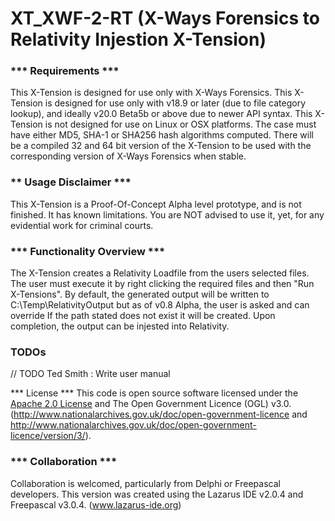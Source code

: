 # XT_XWF-2-RT (X-Ways Forensics to Relativity Injestion X-Tension)

###  *** Requirements ***
  This X-Tension is designed for use only with X-Ways Forensics.
  This X-Tension is designed for use only with v18.9 or later (due to file category lookup), and ideally v20.0 Beta5b or above due to newer API syntax.
  This X-Tension is not designed for use on Linux or OSX platforms.
  The case must have either MD5, SHA-1 or SHA256 hash algorithms computed.
  There will be a compiled 32 and 64 bit version of the X-Tension to be used with the corresponding version of X-Ways Forensics when stable. 

###  ** Usage Disclaimer ***
  This X-Tension is a Proof-Of-Concept Alpha level prototype, and is not finished. It has known
  limitations. You are NOT advised to use it, yet, for any evidential work for criminal courts.

###  *** Functionality Overview ***
  The X-Tension creates a Relativity Loadfile from the users selected files.
  The user must execute it by right clicking the required files and then "Run X-Tensions".
  By default, the generated output will be written to C:\Temp\RelativityOutput but as of v0.8 Alpha, the user is asked and can override
  If the path stated does not exist it will be created. 
  Upon completion, the output can be injested into Relativity.

###  TODOs
     
   // TODO Ted Smith : Write user manual

  *** License ***
  This code is open source software licensed under the [Apache 2.0 License]("http://www.apache.org/licenses/LICENSE-2.0.html") and The Open Government Licence (OGL) v3.0. 
  (http://www.nationalarchives.gov.uk/doc/open-government-licence and
  http://www.nationalarchives.gov.uk/doc/open-government-licence/version/3/).

###  *** Collaboration ***
  Collaboration is welcomed, particularly from Delphi or Freepascal developers.
  This version was created using the Lazarus IDE v2.0.4 and Freepascal v3.0.4.
  (www.lazarus-ide.org)